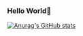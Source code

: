### Hello World👋

[![Anurag's GitHub stats](https://github-readme-stats.vercel.app/api?username=ricardopra)](https://github.com/anuraghazra/github-readme-stats)

